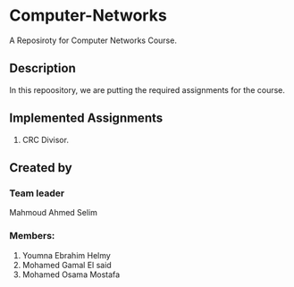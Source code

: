 # Computer-Networks
A Reposiroty for Computer Networks Course. 

## Description
In this repoository, we are putting the required assignments for the course.

## Implemented Assignments
1. CRC Divisor.

## Created by 

### Team leader 
Mahmoud Ahmed Selim

### Members: 
1. Youmna Ebrahim Helmy 
2. Mohamed Gamal El said
3. Mohamed Osama Mostafa

